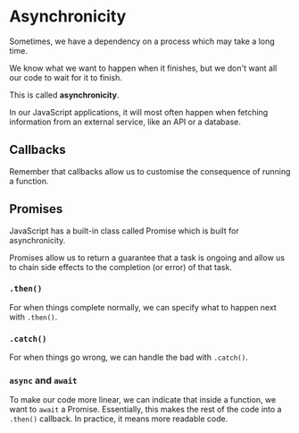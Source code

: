 # Asynchronicity

Sometimes, we have a dependency on a process which may take a long time.

We know what we want to happen when it finishes, but we don't want all our code to wait for it to finish.

This is called **asynchronicity**.

In our JavaScript applications, it will most often happen when fetching information from an external service, like an API or a database.

## Callbacks

Remember that callbacks allow us to customise the consequence of running a function.

## Promises

JavaScript has a built-in class called Promise which is built for asynchronicity.

Promises allow us to return a guarantee that a task is ongoing and allow us to chain side effects to the completion (or error) of that task.

### `.then()`

For when things complete normally, we can specify what to happen next with `.then()`.

### `.catch()`

For when things go wrong, we can handle the bad with `.catch()`.

### `async` and `await`

To make our code more linear, we can indicate that inside a function, we want to `await` a Promise.
Essentially, this makes the rest of the code into a `.then()` callback.
In practice, it means more readable code.
